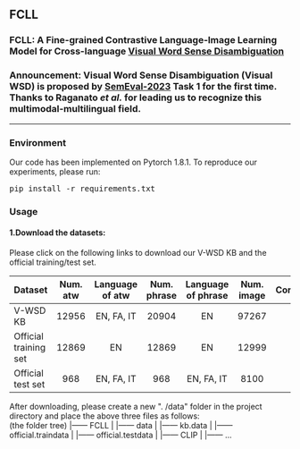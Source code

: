 ## FCLL
### FCLL: A **F**ine-grained **C**ontrastive **L**anguage-Image **L**earning Model for Cross-language [Visual Word Sense Disambiguation](https://raganato.github.io/vwsd/)

### Announcement: Visual Word Sense Disambiguation (Visual WSD) is proposed by [SemEval-2023](https://semeval.github.io/SemEval2023/tasks) Task 1 for the first time. Thanks to Raganato *et al.* for leading us to recognize this multimodal-multilingual field.

---

### Environment
Our code has been implemented on Pytorch 1.8.1. To reproduce our experiments, please run: <pre/>pip install -r requirements.txt</pre> 

### Usage
#### 1.Download the datasets: 
Please click on the following links to download our V-WSD KB and the official training/test set.

Dataset | Num. atw | Language of atw | Num. phrase | Language of phrase | Num. image | Correspondence | Link
--- | :---: | :---: | :---: | :---: | :---: | :---: | :---:
V-WSD KB | 12956 | EN, FA, IT | 20904 | EN | 97267 | 1-n-n | [Download]()
Official training set | 12869 | EN | 12869 | EN | 12999 | 1-1-1 | [Download]()
Official test set | 968 | EN, FA, IT | 968 | EN, FA, IT | 8100 | 1-1-1 | [Download](https://1drv.ms/u/s!AgvzREJAm7GyhEBWWGyB5DkfT-fS)

After downloading, please create a new ". /data" folder in the project directory and place the above three files as follows:<br>
(the folder tree)
|—— FCLL
|    |—— data
|         |—— kb.data
|         |—— official.traindata
|         |—— official.testdata
|    |—— CLIP
|    |—— ...
